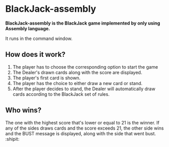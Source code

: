 # BlackJack-assembly

**BlackJack-assembly is the BlackJack game implemented by only using Assembly language.**

It runs in the command window.

## How does it work?

1. The player has to choose the corresponding option to start the game
2. The Dealer's drawn cards along with the score are displayed. 
3. The player's first card is shown.
4. The player has the choice to either draw a new card or stand.
5. After the player decides to stand, the Dealer will automatically draw cards according to the BlackJack set of rules.

## Who wins?

The one with the highest score that's lower or equal to 21 is the winner. If any of the sides draws cards and the score exceeds 21, the other side wins and the BUST message is displayed, along with the side that went bust.
:shipit:
